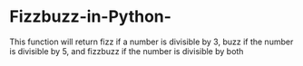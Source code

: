 # Fizzbuzz-in-Python-
This function will return fizz if a number is divisible by 3, buzz if the number is divisible by 5, and fizzbuzz if the number is divisible by both 
